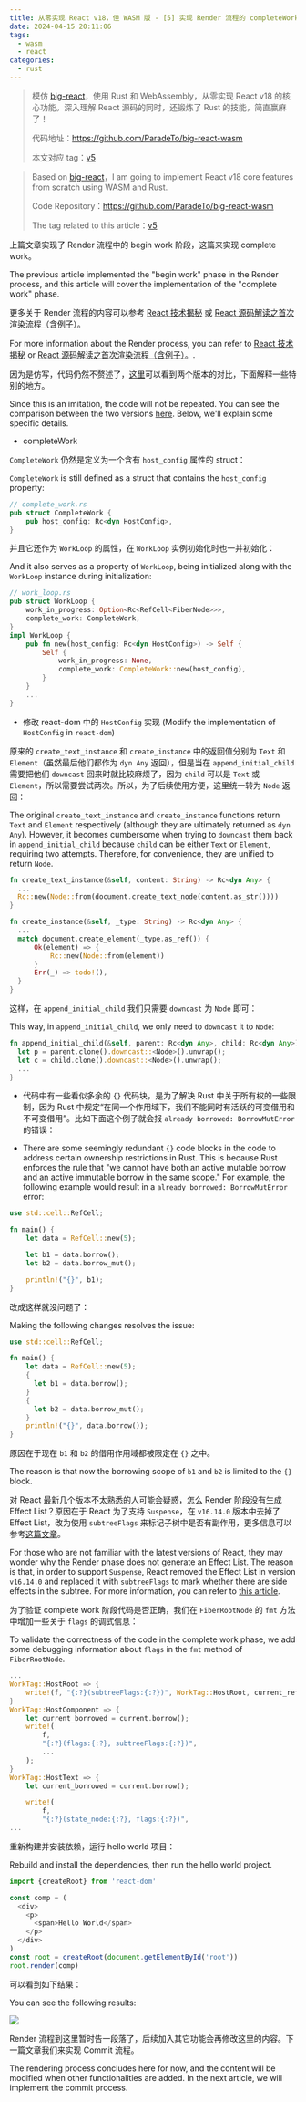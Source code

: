 ```yaml
---
title: 从零实现 React v18，但 WASM 版 - [5] 实现 Render 流程的 completeWork 阶段
date: 2024-04-15 20:11:06
tags:
  - wasm
  - react
categories:
  - rust
---
```


> 模仿 [big-react](https://github.com/BetaSu/big-react)，使用 Rust 和 WebAssembly，从零实现 React v18 的核心功能。深入理解 React 源码的同时，还锻炼了 Rust 的技能，简直赢麻了！
>
> 代码地址：https://github.com/ParadeTo/big-react-wasm
>
> 本文对应 tag：[v5](https://github.com/ParadeTo/big-react-wasm/tree/v5)

> Based on [big-react](https://github.com/BetaSu/big-react)，I am going to implement React v18 core features from scratch using WASM and Rust.
>
> Code Repository：https://github.com/ParadeTo/big-react-wasm
>
> The tag related to this article：[v5](https://github.com/ParadeTo/big-react-wasm/tree/v5)

上篇文章实现了 Render 流程中的 begin work 阶段，这篇来实现 complete work。

The previous article implemented the "begin work" phase in the Render process, and this article will cover the implementation of the "complete work" phase.

更多关于 Render 流程的内容可以参考 [React 技术揭秘](https://react.iamkasong.com/process/reconciler.html) 或 [React 源码解读之首次渲染流程（含例子）](https://juejin.cn/post/6858617093471633421)。

For more information about the Render process, you can refer to [React 技术揭秘](https://react.iamkasong.com/process/reconciler.html) or [React 源码解读之首次渲染流程（含例子）](https://www.paradeto.com/2020/07/26/react-first-render/)。.

因为是仿写，代码仍然不赘述了，[这里](https://github.com/ParadeTo/big-react-wasm/pull/1/files#diff-b572860610fbe556d94c04680b61e47a6a5724b351cdc1d3d1e89ad2ef556ca7)可以看到两个版本的对比，下面解释一些特别的地方。

Since this is an imitation, the code will not be repeated. You can see the comparison between the two versions [here](https://github.com/ParadeTo/big-react-wasm/pull/1/files#diff-b572860610fbe556d94c04680b61e47a6a5724b351cdc1d3d1e89ad2ef556ca7). Below, we'll explain some specific details.

- completeWork

`CompleteWork` 仍然是定义为一个含有 `host_config` 属性的 struct：

`CompleteWork` is still defined as a struct that contains the `host_config` property:

```rust
// complete_work.rs
pub struct CompleteWork {
    pub host_config: Rc<dyn HostConfig>,
}
```

并且它还作为 `WorkLoop` 的属性，在 `WorkLoop` 实例初始化时也一并初始化：

And it also serves as a property of `WorkLoop`, being initialized along with the `WorkLoop` instance during initialization:

```rust
// work_loop.rs
pub struct WorkLoop {
    work_in_progress: Option<Rc<RefCell<FiberNode>>>,
    complete_work: CompleteWork,
}
impl WorkLoop {
    pub fn new(host_config: Rc<dyn HostConfig>) -> Self {
        Self {
            work_in_progress: None,
            complete_work: CompleteWork::new(host_config),
        }
    }
    ...
}
```

- 修改 react-dom 中的 `HostConfig` 实现 (Modify the implementation of `HostConfig` in `react-dom`)

原来的 `create_text_instance` 和 `create_instance` 中的返回值分别为 `Text` 和 `Element`（虽然最后他们都作为 `dyn Any` 返回），但是当在 `append_initial_child` 需要把他们 `downcast` 回来时就比较麻烦了，因为 `child` 可以是 `Text` 或 `Element`，所以需要尝试两次。所以，为了后续使用方便，这里统一转为 `Node` 返回：

The original `create_text_instance` and `create_instance` functions return `Text` and `Element` respectively (although they are ultimately returned as `dyn Any`). However, it becomes cumbersome when trying to `downcast` them back in `append_initial_child` because `child` can be either `Text` or `Element`, requiring two attempts. Therefore, for convenience, they are unified to return `Node`.

```rust
fn create_text_instance(&self, content: String) -> Rc<dyn Any> {
  ...
  Rc::new(Node::from(document.create_text_node(content.as_str())))
}

fn create_instance(&self, _type: String) -> Rc<dyn Any> {
  ...
  match document.create_element(_type.as_ref()) {
      Ok(element) => {
          Rc::new(Node::from(element))
      }
      Err(_) => todo!(),
  }
}

```

这样，在 `append_initial_child` 我们只需要 `downcast` 为 `Node` 即可：

This way, in `append_initial_child`, we only need to `downcast` it to `Node`:

```rust
fn append_initial_child(&self, parent: Rc<dyn Any>, child: Rc<dyn Any>) {
  let p = parent.clone().downcast::<Node>().unwrap();
  let c = child.clone().downcast::<Node>().unwrap();
  ...
}
```

- 代码中有一些看似多余的 `{}` 代码块，是为了解决 Rust 中关于所有权的一些限制，因为 Rust 中规定“在同一个作用域下，我们不能同时有活跃的可变借用和不可变借用”。比如下面这个例子就会报 `already borrowed: BorrowMutError` 的错误：

* There are some seemingly redundant `{}` code blocks in the code to address certain ownership restrictions in Rust. This is because Rust enforces the rule that "we cannot have both an active mutable borrow and an active immutable borrow in the same scope." For example, the following example would result in a `already borrowed: BorrowMutError` error:

```rust
use std::cell::RefCell;

fn main() {
    let data = RefCell::new(5);

    let b1 = data.borrow();
    let b2 = data.borrow_mut();

    println!("{}", b1);
}
```

改成这样就没问题了：

Making the following changes resolves the issue:

```rust
use std::cell::RefCell;

fn main() {
    let data = RefCell::new(5);
    {
      let b1 = data.borrow();
    }
    {
      let b2 = data.borrow_mut();
    }
    println!("{}", data.borrow());
}
```

原因在于现在 `b1` 和 `b2` 的借用作用域都被限定在 `{}` 之中。

The reason is that now the borrowing scope of `b1` and `b2` is limited to the `{}` block.

对 React 最新几个版本不太熟悉的人可能会疑惑，怎么 Render 阶段没有生成 Effect List？原因在于 React 为了支持 `Suspense`，在 `v16.14.0` 版本中去掉了 Effect List，改为使用 `subtreeFlags` 来标记子树中是否有副作用，更多信息可以参考[这篇文章](https://mp.weixin.qq.com/s/-UNN45YttXJPA2TlrnSy3Q)。

For those who are not familiar with the latest versions of React, they may wonder why the Render phase does not generate an Effect List. The reason is that, in order to support `Suspense`, React removed the Effect List in version `v16.14.0` and replaced it with `subtreeFlags` to mark whether there are side effects in the subtree. For more information, you can refer to [this article](https://mp.weixin.qq.com/s/-UNN45YttXJPA2TlrnSy3Q).

为了验证 complete work 阶段代码是否正确，我们在 `FiberRootNode` 的 `fmt` 方法中增加一些关于 `flags` 的调式信息：

To validate the correctness of the code in the complete work phase, we add some debugging information about `flags` in the `fmt` method of `FiberRootNode`.

```rust
...
WorkTag::HostRoot => {
    write!(f, "{:?}(subtreeFlags:{:?})", WorkTag::HostRoot, current_ref.subtree_flags);
}
WorkTag::HostComponent => {
    let current_borrowed = current.borrow();
    write!(
        f,
        "{:?}(flags:{:?}, subtreeFlags:{:?})",
        ...
    );
}
WorkTag::HostText => {
    let current_borrowed = current.borrow();

    write!(
        f,
        "{:?}(state_node:{:?}, flags:{:?})",
...
```

重新构建并安装依赖，运行 hello world 项目：

Rebuild and install the dependencies, then run the hello world project.

```ts
import {createRoot} from 'react-dom'

const comp = (
  <div>
    <p>
      <span>Hello World</span>
    </p>
  </div>
)
const root = createRoot(document.getElementById('root'))
root.render(comp)
```

可以看到如下结果：

You can see the following results:

![](./big-react-wasm-5/1.png)

Render 流程到这里暂时告一段落了，后续加入其它功能会再修改这里的内容。下一篇文章我们来实现 Commit 流程。

The rendering process concludes here for now, and the content will be modified when other functionalities are added. In the next article, we will implement the commit process.
